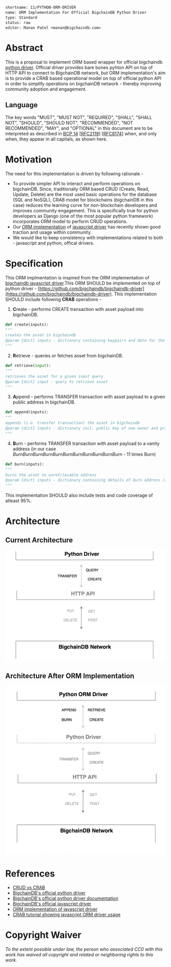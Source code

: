 ```
shortname: 11/PYTHON-ORM-DRIVER
name: ORM Implementation For Official BigchainDB Python Driver
type: Standard
status: raw
editor: Manan Patel <manan@bigchaindb.com>
```

# Abstract

This is a proposal to implement ORM based wrapper for official bigchaindb [python driver](https://github.com/bigchaindb/bigchaindb-driver). Official driver provides bare bones pyhton API on top of HTTP API to connect to BigchainDB network, but ORM implementation's aim is to provide a CRAB based operational model on top of official python API in order to simplify operations on bigchainDB network - thereby improving community adoption and engagement.  

## Language

The key words "MUST", "MUST NOT", "REQUIRED", "SHALL", "SHALL NOT", "SHOULD", "SHOULD NOT", "RECOMMENDED", "NOT RECOMMENDED", "MAY", and "OPTIONAL" in this document are to be interpreted as described in [BCP 14](https://tools.ietf.org/html/bcp14) \[[RFC2119](https://tools.ietf.org/html/rfc2119)\] \[[RFC8174](https://tools.ietf.org/html/rfc8174)\] when, and only when, they appear in all capitals, as shown here.

# Motivation

The need for this implementation is driven by following rationale -

* To provide simpler API to interact and perform operations on bigchainDB. Since, traditionally ORM based CRUD (Create, Read, Update, Delete) are the most used basic operations for the database (SQL and NoSQL), CRAB model for blockchains (bigchainDB in this case) reduces the learning curve for non-blockchain developers and improves community engagement. This is specifically true for python developers as Django (one of the most popular python framework) incorporates ORM model to perform CRUD operations.
* Our [ORM implementation](https://github.com/bigchaindb/js-driver-orm) of [javascript driver](https://github.com/bigchaindb/js-bigchaindb-driver) has recently shown good traction and usage within community.
* We would like to keep consistency with implementations related to both - javascript and python, offical drivers.  

# Specification

This ORM implmentation is inspired from the ORM implementation of [bigchaindb javascript driver](https://github.com/bigchaindb/js-driver-orm).This ORM SHOULD be implemented on top of python driver - [https://github.com/bigchaindb/bigchaindb-driver](https://github.com/bigchaindb/bigchaindb-driver).
This implementation SHOULD include following **CRAB** operations -

1. **C**reate - performs CREATE transaction with asset payload into bigchainDB.

```python
def create(inputs):
"""
creates the asset in bigchaindb
@param {dict} inputs - dictionary containing keypairs and data for the asset
"""
```
2. **R**etrieve - queries or fetches asset from bigchainDB.

```python
def retrieve(input):
"""
retrieves the asset for a given input query
@param {dict} input - query to retrieve asset
"""
```

3. **A**ppend - performs TRANSFER transaction with asset payload to a given public address in bigchainDB.

```python
def append(inputs):
"""
appends (i.e. transfer transaction) the asset in bigchaindb
@param {dict} inputs - dictionary incl. public key of new owner and private key for current owner
"""
```
4. **B**urn - performs TRANSFER transaction with asset payload to a vanity address (in our case *BurnBurnBurnBurnBurnBurnBurnBurnBurnBurnBurn* - 11 times Burn) 

```python
def burn(inputs):
"""
burns the asset to unretrievable address
@param {dict} inputs - dictionary containing details of burn address (i.e. public key)
"""
```

This implementation SHOULD also include tests and code coverage of atleast 95%.


# Architecture


## Current Architecture

![Image of Current Python driver implementation](./images/before-orm-implementation.png)

## Architecture After ORM Implementation

![Image of ORM Python driver implementation](./images/after-orm-implementation.png)

# References

* [CRUD vs CRAB](https://blog.bigchaindb.com/crab-create-retrieve-append-burn-b9f6d111f460)
* [BigchainDB's official python driver](https://github.com/bigchaindb/bigchaindb-driver)
* [BigchainDB's official python driver documentation](https://docs.bigchaindb.com/projects/py-driver/en/latest/index.html)
* [BigchainDB's official javascript driver](https://github.com/bigchaindb/js-bigchaindb-driver)
* [ORM implementation of javascript driver](https://github.com/bigchaindb/js-driver-orm)
* [CRAB tutorial showing javascript ORM driver usage](https://github.com/bigchaindb/tutorial-crab)

# Copyright Waiver

_To the extent possible under law, the person who associated CC0 with this work has waived all copyright and related or neighboring rights to this work._

